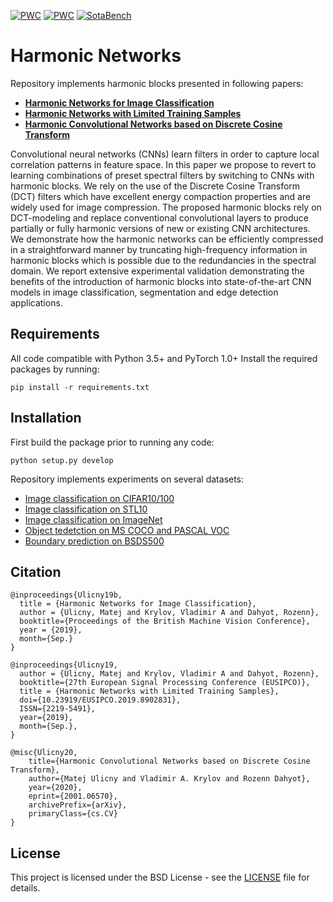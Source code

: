 [![PWC](https://img.shields.io/endpoint.svg?url=https://paperswithcode.com/badge/harmonic-networks-with-limited-training/image-classification-on-stl-10)](https://paperswithcode.com/sota/image-classification-on-stl-10?p=harmonic-networks-with-limited-training)
[![PWC](https://img.shields.io/endpoint.svg?url=https://paperswithcode.com/badge/harmonic-convolutional-networks-based-on/image-classification-on-imagenet)](https://paperswithcode.com/sota/image-classification-on-imagenet?p=harmonic-convolutional-networks-based-on)
[![SotaBench](https://img.shields.io/endpoint.svg?url=https://sotabench.com/api/v0/badge/gh/matej-ulicny/harmonic-networks)](https://sotabench.com/user/matejulicny/repos/matej-ulicny/harmonic-networks)
# Harmonic Networks

Repository implements harmonic blocks presented in following papers:
* [**Harmonic Networks for Image Classification**](https://bmvc2019.org/wp-content/uploads/papers/0628-paper.pdf)
* [**Harmonic Networks with Limited Training Samples**](https://ieeexplore.ieee.org/abstract/document/8902831)
* [**Harmonic Convolutional Networks based on Discrete Cosine Transform**](https://arxiv.org/abs/2001.06570)

Convolutional neural networks (CNNs) learn filters in order to capture local correlation patterns in feature space. In this paper we propose to revert to learning combinations of preset spectral filters by switching to CNNs with harmonic blocks. We rely on the use of the Discrete Cosine Transform (DCT) filters which have excellent energy compaction properties and are widely used for image compression. The proposed harmonic blocks rely on DCT-modeling and replace conventional convolutional layers to produce partially or fully harmonic versions of new or existing CNN architectures. We demonstrate how the harmonic networks can be efficiently compressed in a straightforward manner by truncating high-frequency information in harmonic blocks which is possible due to the redundancies in the spectral domain. We report extensive experimental validation demonstrating the benefits of the introduction of harmonic blocks into state-of-the-art CNN models in image classification, segmentation and edge detection applications.

## Requirements

All code compatible with Python 3.5+ and PyTorch 1.0+
Install the required packages by running:
```
pip install -r requirements.txt
```

## Installation

First build the package prior to running any code:
```
python setup.py develop
```

Repository implements experiments on several datasets:
* [Image classification on CIFAR10/100](cifar/)
* [Image classification on STL10](stl/)
* [Image classification on ImageNet](imagenet/)
* [Object tedetction on MS COCO and PASCAL VOC](mmdetection/)
* [Boundary prediction on BSDS500](bsds/)

## Citation
```
@inproceedings{Ulicny19b,
  title = {Harmonic Networks for Image Classification},
  author = {Ulicny, Matej and Krylov, Vladimir A and Dahyot, Rozenn},
  booktitle={Proceedings of the British Machine Vision Conference},
  year = {2019},
  month={Sep.}
}
```
```
@inproceedings{Ulicny19,
  author = {Ulicny, Matej and Krylov, Vladimir A and Dahyot, Rozenn},
  booktitle={27th European Signal Processing Conference (EUSIPCO)},
  title = {Harmonic Networks with Limited Training Samples},
  doi={10.23919/EUSIPCO.2019.8902831},
  ISSN={2219-5491},
  year={2019}, 
  month={Sep.},
}
```
```
@misc{Ulicny20,
    title={Harmonic Convolutional Networks based on Discrete Cosine Transform},
    author={Matej Ulicny and Vladimir A. Krylov and Rozenn Dahyot},
    year={2020},
    eprint={2001.06570},
    archivePrefix={arXiv},
    primaryClass={cs.CV}
}
```

## License

This project is licensed under the BSD License - see the [LICENSE](LICENSE) file for details.
